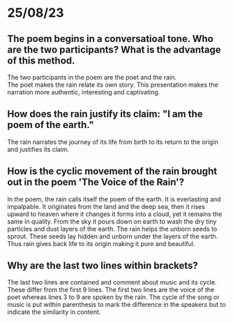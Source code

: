 # 25/08/23 

## The poem begins in a conversatioal tone. Who are the two participants? What is the advantage of this method.

The two participants in the poem are the poet and the rain.  
The poet makes the rain relate its own story. This presentation makes the narration more authentic, interesting and captivating.

## How does the rain justify its claim: "I am the poem of the earth."

The rain narrates the journey of its life from birth to its return to the origin and justifies its claim.

## How is the cyclic movement of the rain brought out in the poem 'The Voice of the Rain'?

In the poem, the rain calls itself the poem of the earth. It is everlasting and impalpable. It originates from the land and the deep sea, then it rises upward to heaven where it changes it forms into a cloud, yet it remains the same in quality. From the sky it pours down on earth to wash the dry tiny particles and dust layers of the earth. The rain helps the unborn seeds to sprout. These seeds lay hidden and unborn under the layers of the earth. Thus rain gives back life to its origin making it pure and beautiful.

## Why are the last two lines within brackets?

The last two lines are contained and comment about music and its cycle. These differ from the first 9 lines. The first two lines are the voice of the poet whereas lines 3 to 9 are spoken by the rain. The cycle of the song or music is put within parenthesis to mark the difference in the speakers but to indicate the similarity in content.